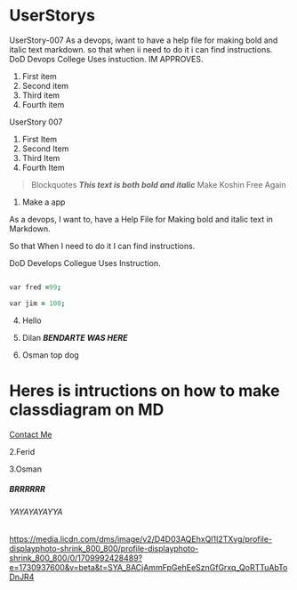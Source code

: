 # UserStorys
 UserStory-007
 As a devops, 
 iwant to have a help file for making bold and italic text markdown.
 so that when ii need to do it i can find instructions.
 DoD Devops College Uses instuction. IM APPROVES.

 1. First item
 2. Second item
 3. Third item
 4. Fourth item

UserStory 007
 1. First Item
 2. Second Item
 3. Third Item
 4. Fourth Item 
> Blockquotes
**_This text is both bold and italic_**
Make Koshin Free Again

1. Make a app

As a devops, I want to, 
have a Help File for
Making bold and italic text in Markdown.

So that 
When I need to do it I can find instructions.

DoD
Develops Collegue Uses Instruction.

```j

var fred =99;

var jim = 100;

```

4. Hello

1. Dilan
**_BENDARTE WAS HERE_**
5. Osman top dog

# Heres is intructions on how to make classdiagram on MD




[Contact Me](mailto:contact@example.com)


2.Ferid

3.Osman



##### BRRRRRR


###### YAYAYAYAYYA

https://media.licdn.com/dms/image/v2/D4D03AQEhxQl1I2TXvg/profile-displayphoto-shrink_800_800/profile-displayphoto-shrink_800_800/0/1709992428489?e=1730937600&v=beta&t=SYA_8ACjAmmFpGehEeSznGfGrxq_QoRTTuAbToDnJR4
